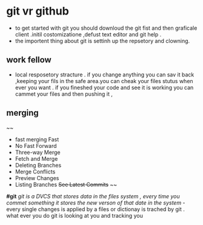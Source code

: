 # git vr github 


- to get started with git you should downloud the git fist and then graficale client .initil costomizatione ,defust text editor and git help .
- the importent thing about git is settinh up the repsetory and clowning.


## work fellow 

* local resposetory stracture . if you change anything you can sav it back ,keeping your fils in the safe area.you can cheak your files stutus when ever you want . if you fineshed your code and see it is working you can cammet your files and then pushing it ,

## merging 
~~
- fast merging Fast 
- No Fast Forward
- Three-way Merge
- Fetch and Merge
- Deleting Branches
- Merge Conflicts
- Preview Changes
- Listing Branches
~~See Latest Commits~~
~~

**#git** 
_git is a DVCS that stores data in the files system , every time you commet something it stores the new verson of that date in the system_
-every single changes is applied by a files or dictionay is trached by git . what ever you do git is looking at you and tracking you 
